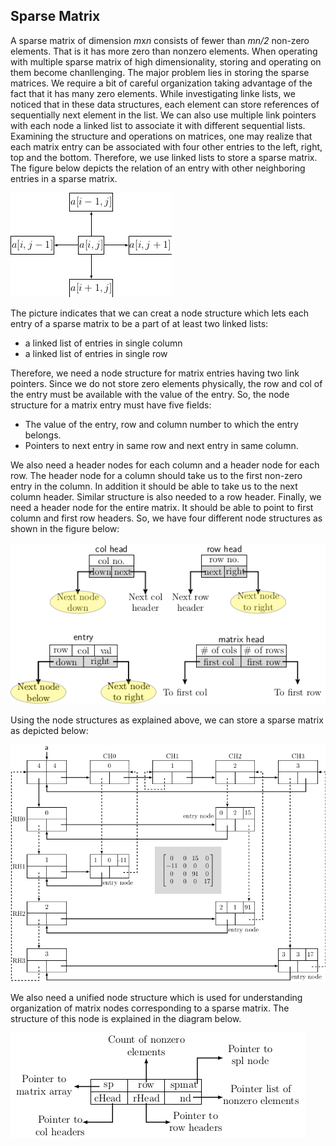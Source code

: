 ## Sparse Matrix

A sparse matrix of dimension <i>m</i>x<i>n</i> consists of fewer than <i>mn/2</i> non-zero elements. That is
it has more zero than nonzero elements. When operating with multiple sparse matrix of high dimensionality, 
storing and operating on them become chanllenging. The major problem lies in storing the sparse matrices. We
require a bit of careful organization taking advantage of the fact that it has many zero elements. While 
investigating linke lists, we noticed that in these data structures, each element can store references of 
sequentially next element in the list. We can also use multiple link pointers with each node a linked list
to associate it with different sequential lists. Examining the structure and operations on matrices, one may
realize that each matrix entry can be associated with four other entries to the left, right, top and the 
bottom. Therefore, we use linked lists to store a sparse matrix. The figure below depicts the relation of 
an entry with other neighboring entries in a sparse matrix.
<p style="text-aling:center">
  <img src="../images/sparseMatNbrs.png">
</p>
The picture indicates that we can creat a node structure which lets each entry of a sparse matrix to be a
part of at least two linked lists:

- a linked list of entries in single column
- a linked list of entries in single row

Therefore, we need a node structure for matrix entries having two link pointers. Since we do not store zero
elements physically, the row and col of the entry must be available with the value of the entry. So, the 
node structure for a matrix entry must have five fields:

- The value of the entry, row and column number to which the entry belongs.
- Pointers to next entry in same row and next entry in same column.

We also need a header nodes for each column and a header node for each row. The header node for a column should
take us to the first non-zero entry in the column. In addition it should be able to take us to the next column
header. Similar structure is also needed to a row header. Finally, we need a header node for the entire matrix.
It should be able to point to first column and first row headers. So, we have  four different node structures as
shown in the figure below:
<p style="text-aling:center">
  <img src="../images/matrixNodeStr.png">
</p>

Using the node structures as explained above, we can store a sparse matrix as depicted below:
<p style="text-aling:center">
  <img src="../images/matrixEx1.png">
</p>

We also need a unified node structure which is used for understanding organization of matrix nodes corresponding
to a sparse matrix. The structure of this node is explained in the diagram below.
<p style="text-aling:center">
  <img src="../images/sparseMatrixStr.png">
</p>

